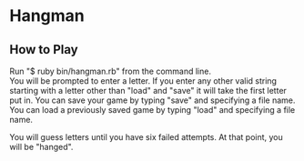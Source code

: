 Hangman
=======

How to Play
-----------

Run "$ ruby bin/hangman.rb" from the command line.  
You will be prompted to enter a letter. If you enter any other valid string starting with a letter other than "load" and "save" it will take the first letter put in.  You can save your game by typing "save" and specifying a file name.  You can load a previously saved game by typing "load" and specifying a file name.

You will guess letters until you have six failed attempts.  At that point, you will be "hanged".
